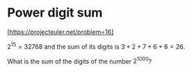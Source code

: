 # Power digit sum

[https://projecteuler.net/problem=16]

$2^{15} = 32768$ and the sum of its digits is $3 + 2 + 7 + 6 + 8 = 26.$

What is the sum of the digits of the number $2^{1000}$?

